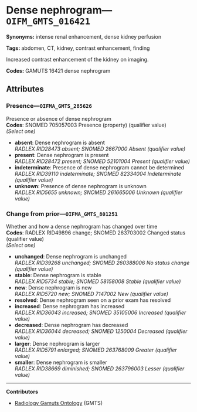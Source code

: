 # Dense nephrogram—`OIFM_GMTS_016421`

**Synonyms:** intense renal enhancement, dense kidney perfusion

**Tags:** abdomen, CT, kidney, contrast enhancement, finding

Increased contrast enhancement of the kidney on imaging.

**Codes:** GAMUTS 16421 dense nephrogram

## Attributes

### Presence—`OIFMA_GMTS_285626`

Presence or absence of dense nephrogram  
**Codes**: SNOMED 705057003 Presence (property) (qualifier value)  
*(Select one)*

- **absent**: Dense nephrogram is absent  
_RADLEX RID28473 absent; SNOMED 2667000 Absent (qualifier value)_
- **present**: Dense nephrogram is present  
_RADLEX RID28472 present; SNOMED 52101004 Present (qualifier value)_
- **indeterminate**: Presence of dense nephrogram cannot be determined  
_RADLEX RID39110 indeterminate; SNOMED 82334004 Indeterminate (qualifier value)_
- **unknown**: Presence of dense nephrogram is unknown  
_RADLEX RID5655 unknown; SNOMED 261665006 Unknown (qualifier value)_

### Change from prior—`OIFMA_GMTS_801251`

Whether and how a dense nephrogram has changed over time  
**Codes**: RADLEX RID49896 change; SNOMED 263703002 Changed status (qualifier value)  
*(Select one)*

- **unchanged**: Dense nephrogram is unchanged  
_RADLEX RID39268 unchanged; SNOMED 260388006 No status change (qualifier value)_
- **stable**: Dense nephrogram is stable  
_RADLEX RID5734 stable; SNOMED 58158008 Stable (qualifier value)_
- **new**: Dense nephrogram is new  
_RADLEX RID5720 new; SNOMED 7147002 New (qualifier value)_
- **resolved**: Dense nephrogram seen on a prior exam has resolved  
- **increased**: Dense nephrogram has increased  
_RADLEX RID36043 increased; SNOMED 35105006 Increased (qualifier value)_
- **decreased**: Dense nephrogram has decreased  
_RADLEX RID36044 decreased; SNOMED 1250004 Decreased (qualifier value)_
- **larger**: Dense nephrogram is larger  
_RADLEX RID5791 enlarged; SNOMED 263768009 Greater (qualifier value)_
- **smaller**: Dense nephrogram is smaller  
_RADLEX RID38669 diminished; SNOMED 263796003 Lesser (qualifier value)_

---

**Contributors**

- [Radiology Gamuts Ontology](https://gamuts.net/) (GMTS)